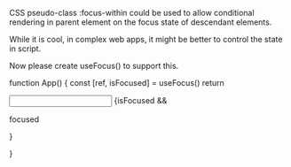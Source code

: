 CSS pseudo-class :focus-within could be used to allow conditional rendering in parent element on the focus state of descendant elements.

While it is cool, in complex web apps, it might be better to control the state in script.

Now please create useFocus() to support this.

function App() {
  const [ref, isFocused] = useFocus()
  return <div>
    <input ref={ref}/>
    {isFocused && <p>focused</p>}
  </div>
}